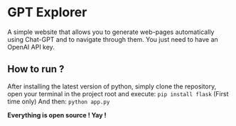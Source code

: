 # GPT Explorer

A simple website that allows you to generate web-pages automatically using Chat-GPT and to navigate through them. You just need to have an OpenAI API key.

## How to run ?
After installing the latest version of python, simply clone the repository, open your terminal in the project root and execute:
```pip install flask``` (First time only)
And then:
```python app.py```

**Everything is open source ! Yay !**